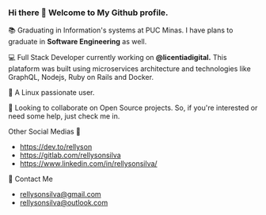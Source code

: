 ### Hi there 👋 Welcome to My Github profile.




📚 Graduating in Information's systems at PUC Minas. I have plans to graduate in **Software Engineering** as well.

💻 Full Stack Developer currently working on **@licentiadigital.** This plataform was built using microservices architecture and technologies like GraphQL, Nodejs, Ruby on Rails and Docker.

🐧 A Linux passionate user.

🔎 Looking to collaborate on Open Source projects. So, if you're interested or need some help, just check me in. 

Other Social Medias 💬
- https://dev.to/rellyson
- https://gitlab.com/rellysonsilva
- https://www.linkedin.com/in/rellysonsilva/

📧 Contact Me
- rellysonsilva@gmail.com
- rellysonsilva@outlook.com
<!--
**rellyson/rellyson** is a ✨ _special_ ✨ repository because its `README.md` (this file) appears on your GitHub profile.

Here are some ideas to get you started:

- 🔭 I’m currently working on ...
- 🌱 I’m currently learning ...
- 👯 I’m looking to collaborate on ...
- 🤔 I’m looking for help with ...
- 💬 Ask me about ...
- 📫 How to reach me: ...
- 😄 Pronouns: ...
- ⚡ Fun fact: ...
-->
